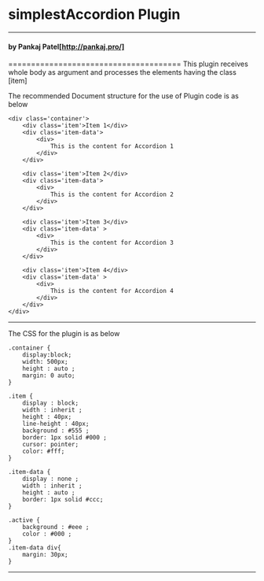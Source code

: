 # simplestAccordion Plugin
-------------------------
#### by Pankaj Patel[http://pankaj.pro/]
======================================
This plugin receives whole body as argument and processes the elements having the class [item]

The recommended Document structure for the use of Plugin code is as below
```
<div class='container'>
	<div class='item'>Item 1</div>
	<div class='item-data'>
		<div>
			This is the content for Accordion 1
		</div>
	</div>

	<div class='item'>Item 2</div>
	<div class='item-data'>
		<div>
			This is the content for Accordion 2
		</div>
	</div>

	<div class='item'>Item 3</div>
	<div class='item-data' >
		<div>
			This is the content for Accordion 3
		</div>
	</div>

	<div class='item'>Item 4</div>
	<div class='item-data' >
		<div>
			This is the content for Accordion 4
		</div>
	</div>
</div>
```
-----------------------------------------------------------------------------
The CSS for the plugin is as below
```
.container {
	display:block;
	width: 500px;
	height : auto ;
	margin: 0 auto;
}

.item {
	display : block;
	width : inherit ;
	height : 40px;
	line-height : 40px;
	background : #555 ;
	border: 1px solid #000 ;
	cursor: pointer;
	color: #fff;
}

.item-data {
	display : none ; 
	width : inherit ;
	height : auto ;
	border: 1px solid #ccc;
}

.active {
	background : #eee ;
	color : #000 ;
}
.item-data div{
	margin: 30px;
}
```
-----------------------------------------------------------------------------
